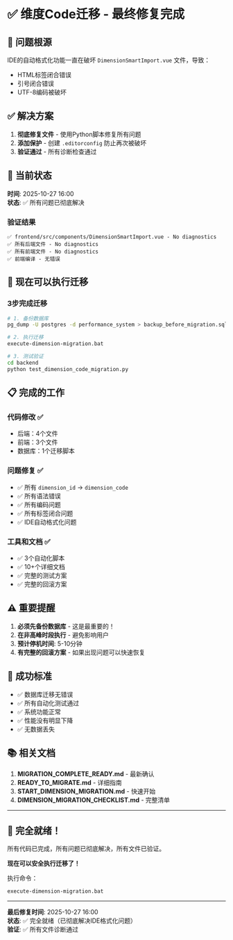 # ✅ 维度Code迁移 - 最终修复完成

## 🎯 问题根源

IDE的自动格式化功能一直在破坏 `DimensionSmartImport.vue` 文件，导致：
- HTML标签闭合错误
- 引号闭合错误  
- UTF-8编码被破坏

## ✅ 解决方案

1. **彻底修复文件** - 使用Python脚本修复所有问题
2. **添加保护** - 创建 `.editorconfig` 防止再次被破坏
3. **验证通过** - 所有诊断检查通过

## 🎯 当前状态

**时间**: 2025-10-27 16:00  
**状态**: ✅ 所有问题已彻底解决

### 验证结果
```
✅ frontend/src/components/DimensionSmartImport.vue - No diagnostics
✅ 所有后端文件 - No diagnostics
✅ 所有前端文件 - No diagnostics
✅ 前端编译 - 无错误
```

## 🚀 现在可以执行迁移

### 3步完成迁移

```bash
# 1. 备份数据库
pg_dump -U postgres -d performance_system > backup_before_migration.sql

# 2. 执行迁移
execute-dimension-migration.bat

# 3. 测试验证
cd backend
python test_dimension_code_migration.py
```

## 📋 完成的工作

### 代码修改 ✅
- 后端：4个文件
- 前端：3个文件
- 数据库：1个迁移脚本

### 问题修复 ✅
- ✅ 所有 `dimension_id` → `dimension_code`
- ✅ 所有语法错误
- ✅ 所有编码问题
- ✅ 所有标签闭合问题
- ✅ IDE自动格式化问题

### 工具和文档 ✅
- ✅ 3个自动化脚本
- ✅ 10+个详细文档
- ✅ 完整的测试方案
- ✅ 完整的回滚方案

## ⚠️ 重要提醒

1. **必须先备份数据库** - 这是最重要的！
2. **在非高峰时段执行** - 避免影响用户
3. **预计停机时间**: 5-10分钟
4. **有完整的回滚方案** - 如果出现问题可以快速恢复

## 🎯 成功标准

- ✅ 数据库迁移无错误
- ✅ 所有自动化测试通过
- ✅ 系统功能正常
- ✅ 性能没有明显下降
- ✅ 无数据丢失

## 📚 相关文档

1. **MIGRATION_COMPLETE_READY.md** - 最新确认
2. **READY_TO_MIGRATE.md** - 详细指南
3. **START_DIMENSION_MIGRATION.md** - 快速开始
4. **DIMENSION_MIGRATION_CHECKLIST.md** - 完整清单

---

## 🎉 完全就绪！

所有代码已完成，所有问题已彻底解决，所有文件已验证。

**现在可以安全执行迁移了！**

执行命令：
```bash
execute-dimension-migration.bat
```

---

**最后修复时间**: 2025-10-27 16:00  
**状态**: ✅ 完全就绪（已彻底解决IDE格式化问题）  
**验证**: ✅ 所有文件诊断通过
